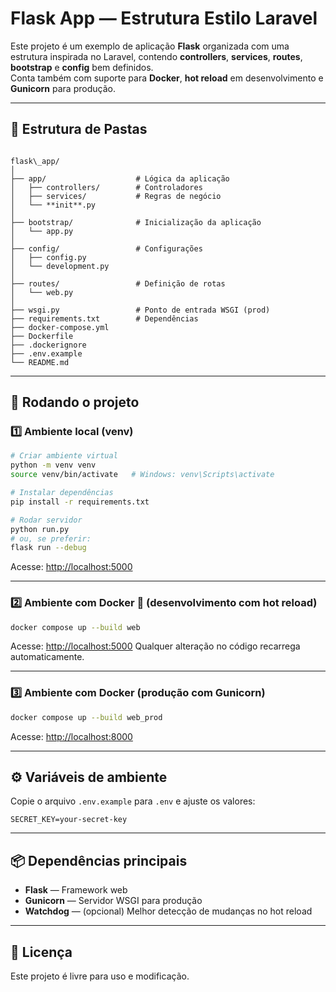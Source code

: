 # Flask App — Estrutura Estilo Laravel

Este projeto é um exemplo de aplicação **Flask** organizada com uma estrutura inspirada no Laravel, contendo **controllers**, **services**, **routes**, **bootstrap** e **config** bem definidos.  
Conta também com suporte para **Docker**, **hot reload** em desenvolvimento e **Gunicorn** para produção.

---

## 📂 Estrutura de Pastas

```

flask\_app/
│
├── app/                    # Lógica da aplicação
│   ├── controllers/        # Controladores
│   ├── services/           # Regras de negócio
│   └── **init**.py
│
├── bootstrap/              # Inicialização da aplicação
│   └── app.py
│
├── config/                 # Configurações
│   ├── config.py
│   └── development.py
│
├── routes/                 # Definição de rotas
│   └── web.py
│
├── wsgi.py                 # Ponto de entrada WSGI (prod)
├── requirements.txt        # Dependências
├── docker-compose.yml
├── Dockerfile
├── .dockerignore
├── .env.example
└── README.md

````

---

## 🚀 Rodando o projeto

### 1️⃣ Ambiente local (venv)
```bash
# Criar ambiente virtual
python -m venv venv
source venv/bin/activate   # Windows: venv\Scripts\activate

# Instalar dependências
pip install -r requirements.txt

# Rodar servidor
python run.py
# ou, se preferir:
flask run --debug
````

Acesse: [http://localhost:5000](http://localhost:5000)

---

### 2️⃣ Ambiente com Docker 🐳 (desenvolvimento com hot reload)

```bash
docker compose up --build web
```

Acesse: [http://localhost:5000](http://localhost:5000)
Qualquer alteração no código recarrega automaticamente.

---

### 3️⃣ Ambiente com Docker (produção com Gunicorn)

```bash
docker compose up --build web_prod
```

Acesse: [http://localhost:8000](http://localhost:8000)

---

## ⚙️ Variáveis de ambiente

Copie o arquivo `.env.example` para `.env` e ajuste os valores:

```
SECRET_KEY=your-secret-key
```

---

## 📦 Dependências principais

* **Flask** — Framework web
* **Gunicorn** — Servidor WSGI para produção
* **Watchdog** — (opcional) Melhor detecção de mudanças no hot reload

---

## 📜 Licença

Este projeto é livre para uso e modificação.